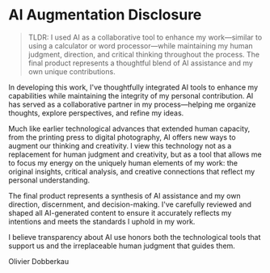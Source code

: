# AI Augmentation Disclosure

> TLDR: I used AI as a collaborative tool to enhance my work—similar to using a calculator or word processor—while maintaining my human judgment, direction, and critical thinking throughout the process. The final product represents a thoughtful blend of AI assistance and my own unique contributions.

In developing this work, I've thoughtfully integrated AI tools to enhance my capabilities while maintaining the integrity of my personal contribution. AI has served as a collaborative partner in my process—helping me organize thoughts, explore perspectives, and refine my ideas.

Much like earlier technological advances that extended human capacity, from the printing press to digital photography, AI offers new ways to augment our thinking and creativity. I view this technology not as a replacement for human judgment and creativity, but as a tool that allows me to focus my energy on the uniquely human elements of my work: the original insights, critical analysis, and creative connections that reflect my personal understanding.

The final product represents a synthesis of AI assistance and my own direction, discernment, and decision-making. I've carefully reviewed and shaped all AI-generated content to ensure it accurately reflects my intentions and meets the standards I uphold in my work.

I believe transparency about AI use honors both the technological tools that support us and the irreplaceable human judgment that guides them.

Olivier Dobberkau